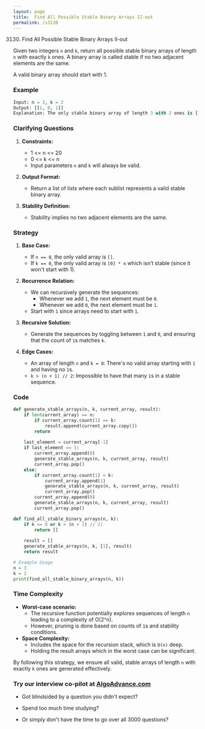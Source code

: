 ```yaml
---
layout: page
title:  Find All Possible Stable Binary Arrays II-out
permalink: /s3130
---
```

3130. Find All Possible Stable Binary Arrays II-out

Given two integers `n` and `k`, return all possible stable binary arrays of length `n` with exactly `k` ones. A binary array is called stable if no two adjacent elements are the same.

A valid binary array should start with 1.

### Example
```python
Input: n = 3, k = 2
Output: [[1, 0, 1]]
Explanation: The only stable binary array of length 3 with 2 ones is [1, 0, 1].
```

### Clarifying Questions
1. **Constraints:** 
   * 1 <= n <= 20
   * 0 <= k <= n
   * Input parameters `n` and `k` will always be valid.

2. **Output Format:**
   * Return a list of lists where each sublist represents a valid stable binary array.

3. **Stability Definition:**
   * Stability implies no two adjacent elements are the same.

### Strategy
1. **Base Case:**
   * If `n == 0`, the only valid array is `[]`.
   * If `k == 0`, the only valid array is `[0] * n` which isn’t stable (since it won't start with 1).

2. **Recurrence Relation:**
   * We can recursively generate the sequences:
     - Whenever we add `1`, the next element must be `0`.
     - Whenever we add `0`, the next element must be `1`.
   * Start with `1` since arrays need to start with `1`.

3. **Recursive Solution:**
   * Generate the sequences by toggling between `1` and `0`, and ensuring that the count of `1`s matches `k`.

4. **Edge Cases:**
   * An array of length `n` and `k = 0`: There's no valid array starting with `1` and having no `1`s.
   * `k > (n + 1) // 2`: Impossible to have that many `1`s in a stable sequence.

### Code

```python
def generate_stable_arrays(n, k, current_array, result):
    if len(current_array) == n:
        if current_array.count(1) == k:
            result.append(current_array.copy())
        return
    
    last_element = current_array[-1]
    if last_element == 1:
        current_array.append(0)
        generate_stable_arrays(n, k, current_array, result)
        current_array.pop()
    else:
        if current_array.count(1) < k:
            current_array.append(1)
            generate_stable_arrays(n, k, current_array, result)
            current_array.pop()
        current_array.append(0)
        generate_stable_arrays(n, k, current_array, result)
        current_array.pop()

def find_all_stable_binary_arrays(n, k):
    if k == 0 or k > (n + 1) // 2:
        return []
    
    result = []
    generate_stable_arrays(n, k, [1], result)
    return result

# Example Usage
n = 3
k = 2
print(find_all_stable_binary_arrays(n, k))
```

### Time Complexity
* **Worst-case scenario:** 
  * The recursive function potentially explores sequences of length `n` leading to a complexity of O(2^n).
  * However, pruning is done based on counts of `1`s and stability conditions.
* **Space Complexity:**
  * Includes the space for the recursion stack, which is `O(n)` deep.
  * Holding the result arrays which in the worst case can be significant.

By following this strategy, we ensure all valid, stable arrays of length `n` with exactly `k` ones are generated effectively.


### Try our interview co-pilot at [AlgoAdvance.com](https://algoAdvance.com)

- Got blindsided by a question you didn't expect?

- Spend too much time studying?

- Or simply don't have the time to go over all 3000 questions?

